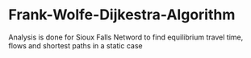 # Frank-Wolfe-Dijkestra-Algorithm
Analysis is done for Sioux Falls Netword to find equilibrium travel time, flows and shortest paths in a static case
